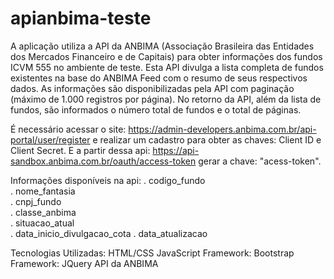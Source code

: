 # apianbima-teste

A aplicação utiliza a API da ANBIMA (Associação Brasileira das Entidades dos Mercados Financeiro e de Capitais) para obter informações dos fundos ICVM 555 no ambiente de teste. Esta API divulga a lista completa de fundos existentes na base do ANBIMA Feed com o resumo de seus respectivos dados. As informações são disponibilizadas pela API com paginação (máximo de 1.000 registros por página). No retorno da API, além da lista de fundos, são informados o número total de fundos e o total de páginas.

É necessário acessar o site: https://admin-developers.anbima.com.br/api-portal/user/register e realizar um cadastro para obter as chaves: Client ID e Client Secret. E a partir dessa api: https://api-sandbox.anbima.com.br/oauth/access-token gerar a chave: "acess-token".

Informações disponíveis na api:
  . codigo_fundo	
  . nome_fantasia		
  . cnpj_fundo	
  . classe_anbima	
  . situacao_atual	
  . data_inicio_divulgacao_cota
  . data_atualizacao
  
  Tecnologias Utilizadas:
    HTML/CSS
    JavaScript
    Framework: Bootstrap
    Framework: JQuery
    API da ANBIMA
